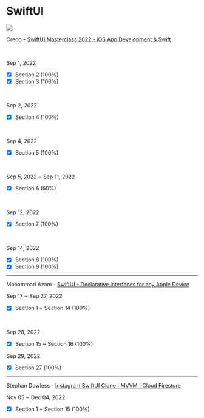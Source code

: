 # SwiftUI

<img src="https://img.shields.io/badge/Udemy-EC5252?style=for-the-badge&logo=Udemy&logoColor=white">

Credo - [SwiftUI Masterclass 2022 - iOS App Development & Swift](https://www.udemy.com/course/swiftui-masterclass-course-ios-development-with-swift/)

<br/>

Sep 1, 2022

- [x] Section 2 (100%)
- [x] Section 3 (100%)

<br/>

Sep 2, 2022

- [x] Section 4 (100%)

<br/>

Sep 4, 2022

- [x] Section 5 (100%)

<br/>

Sep 5, 2022 ~ Sep 11, 2022

- [x] Section 6 (50%)

<br/>

Sep 12, 2022

- [x] Section 7 (100%)

<br/>

Sep 14, 2022
- [x] Section 8 (100%)
- [x] Section 9 (100%)

------------------

Mohammad Azam - [SwiftUI - Declarative Interfaces for any Apple Device](https://www.udemy.com/course/swiftui-declarative-interfaces-for-any-apple-device/#instructor-1)

Sep 17 ~ Sep 27, 2022

- [x] Section 1 ~ Section 14 (100%)

<br/>

Sep 28, 2022

- [x] Section 15 ~ Section 16 (100%)

Sep 29, 2022

- [x] Section 27 (100%)

------------------

Stephan Dowless - [Instagram SwiftUI Clone | MVVM | Cloud Firestore
]([https://www.udemy.com/course/swiftui-declarative-interfaces-for-any-apple-device/#instructor-1](https://www.udemy.com/course/instagram-swiftui-clone-mvvm-cloud-firestore/))

Nov 05 ~ Dec 04, 2022

- [x] Section 1 ~ Section 15 (100%)
